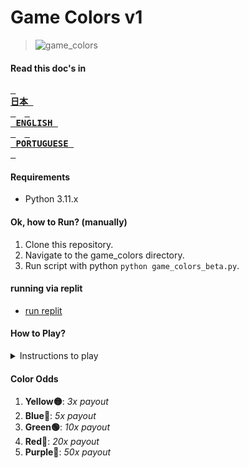 # Game Colors v1
> ![game_colors](https://github.com/AkariOficial/game_colors/assets/58480908/feafe27d-7e02-4a0a-993f-f341d3b0e553)

#### Read this doc's in
**[<kbd> <br> 日本 <br> </kbd>](https://github.com/whyakari/game_colors/blob/game_colors_v1/README-JP.md)**&emsp;**[<kbd> <br> ENGLISH <br> </kbd>](https://github.com/whyakari/game_colors/blob/game_colors_v1/README.md)**&emsp;**[<kbd> <br> PORTUGUESE <br> </kbd>](https://github.com/whyakari/game_colors/blob/game_colors_v1/README-PT.md)**&emsp;

#### Requirements
 - Python 3.11.x

#### Ok, how to Run? (manually)
 1. Clone this repository.
 2. Navigate to the game_colors directory.
 3. Run script with python ```python game_colors_beta.py```.

#### running via replit
 - [run replit](https://replit.com/@Nocky/Game-Colors-v1?v=1)


#### How to Play?

<details>
<summary>Instructions to play</summary>

1. Run the game and enter your initial balance.
2. Place your bet by entering the desired amount. The minimum bet is $1.00.
3. Choose one of the available colors: Yellow, Blue, Green, Red, or Purple.
4. If your chosen color matches the computer's selection, you win! The payout is based on the color's odds.
5. If your guess is incorrect, you lose your bet amount.
6. Continue playing as long as you have a positive balance. If you run out of money, the game is over.

</details>

#### Color Odds
 1. **Yellow🟡**:   _3x payout_
 2. **Blue🔵**:     _5x payout_
 3. **Green🟢**:    _10x payout_
 4. **Red🔴**:      _20x payout_
 5. **Purple🌸**:   _50x payout_
